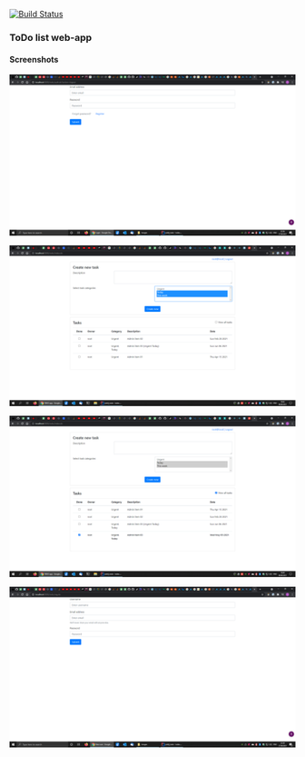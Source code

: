 [![Build Status](https://www.travis-ci.com/c0dered273/job4j_todo.svg?branch=master)](https://www.travis-ci.com/c0dered273/job4j_todo)

### ToDo list web-app

#### Screenshots
![screenshot1](images/todo_login.png)

![screenshot1](images/todo_index.png)

![screenshot1](images/todo_viewall.png)

![screenshot1](images/todo_reguser.png)